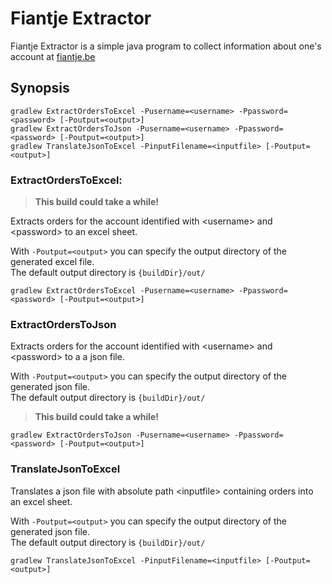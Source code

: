 # Fiantje Extractor
Fiantje Extractor is a simple java program to collect information about one's account at [fiantje.be](http://www.fiantje.be)
## Synopsis
```
gradlew ExtractOrdersToExcel -Pusername=<username> -Ppassword=<password> [-Poutput=<output>]
gradlew ExtractOrdersToJson -Pusername=<username> -Ppassword=<password> [-Poutput=<output>]
gradlew TranslateJsonToExcel -PinputFilename=<inputfile> [-Poutput=<output>]
```
### ExtractOrdersToExcel:

> **This build could take a while!**

Extracts orders for the account identified with \<username\> and \<password\> to an excel sheet.

With ```-Poutput=<output>``` you can specify the output directory of the generated excel file.
</br>The default output directory is ```{buildDir}/out/```

```
gradlew ExtractOrdersToExcel -Pusername=<username> -Ppassword=<password> [-Poutput=<output>]
```



### ExtractOrdersToJson

Extracts orders for the account identified with \<username\> and \<password\> to a a json file.

With ```-Poutput=<output>``` you can specify the output directory of the generated json file.
</br>The default output directory is ```{buildDir}/out/```

> **This build could take a while!**
```
gradlew ExtractOrdersToJson -Pusername=<username> -Ppassword=<password> [-Poutput=<output>]
```


### TranslateJsonToExcel

Translates a json file with absolute path \<inputfile\> containing orders into an excel sheet.

With ```-Poutput=<output>``` you can specify the output directory of the generated json file.
</br>The default output directory is ```{buildDir}/out/```
```
gradlew TranslateJsonToExcel -PinputFilename=<inputfile> [-Poutput=<output>]
```

